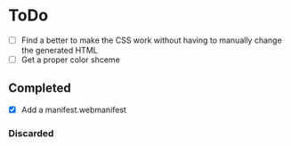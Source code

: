 # ToDo

- [ ] Find a better to make the CSS work without having to manually change the generated HTML
- [ ] Get a proper color shceme

## Completed

- [X] Add a manifest.webmanifest

### Discarded

